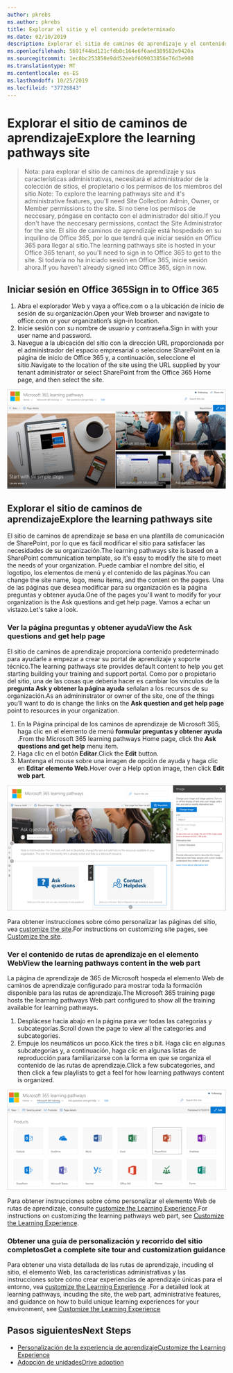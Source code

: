 ```yaml
---
author: pkrebs
ms.author: pkrebs
title: Explorar el sitio y el contenido predeterminado
ms.date: 02/10/2019
description: Explorar el sitio de caminos de aprendizaje y el contenido predeterminado
ms.openlocfilehash: 5691f44bd121cfdb0c164e6f6aed389582e9420a
ms.sourcegitcommit: 1ec8bc253850e9dd52eebf609033856e76d3e908
ms.translationtype: MT
ms.contentlocale: es-ES
ms.lasthandoff: 10/25/2019
ms.locfileid: "37726843"
---
```

# <a name="explore-the-learning-pathways-site"></a><span data-ttu-id="ddac2-103">Explorar el sitio de caminos de aprendizaje</span><span class="sxs-lookup"><span data-stu-id="ddac2-103">Explore the learning pathways site</span></span>

> <span data-ttu-id="ddac2-104">Nota: para explorar el sitio de caminos de aprendizaje y sus características administrativas, necesitará el administrador de la colección de sitios, el propietario o los permisos de los miembros del sitio.</span><span class="sxs-lookup"><span data-stu-id="ddac2-104">Note: To explore the learning pathways site and it's administrative features, you'll need Site Collection Admin, Owner, or Member permissions to the site.</span></span> <span data-ttu-id="ddac2-105">Si no tiene los permisos de neccesary, póngase en contacto con el administrador del sitio.</span><span class="sxs-lookup"><span data-stu-id="ddac2-105">If you don't have the neccesary permissions, contact the Site Administrator for the site.</span></span> <span data-ttu-id="ddac2-106">El sitio de caminos de aprendizaje está hospedado en su inquilino de Office 365, por lo que tendrá que iniciar sesión en Office 365 para llegar al sitio.</span><span class="sxs-lookup"><span data-stu-id="ddac2-106">The learning pathways site is hosted in your Office 365 tenant, so you'll need to sign in to Office 365 to get to the site.</span></span> <span data-ttu-id="ddac2-107">Si todavía no ha iniciado sesión en Office 365, inicie sesión ahora.</span><span class="sxs-lookup"><span data-stu-id="ddac2-107">If you haven’t already signed into Office 365, sign in now.</span></span> 

## <a name="sign-in-to-office-365"></a><span data-ttu-id="ddac2-108">Iniciar sesión en Office 365</span><span class="sxs-lookup"><span data-stu-id="ddac2-108">Sign in to Office 365</span></span> 

1.  <span data-ttu-id="ddac2-109">Abra el explorador Web y vaya a office.com o a la ubicación de inicio de sesión de su organización.</span><span class="sxs-lookup"><span data-stu-id="ddac2-109">Open your Web browser and navigate to office.com or your organization’s sign-in location.</span></span> 
2.  <span data-ttu-id="ddac2-110">Inicie sesión con su nombre de usuario y contraseña.</span><span class="sxs-lookup"><span data-stu-id="ddac2-110">Sign in with your user name and password.</span></span>
3.  <span data-ttu-id="ddac2-111">Navegue a la ubicación del sitio con la dirección URL proporcionada por el administrador del espacio empresarial o seleccione SharePoint en la página de inicio de Office 365 y, a continuación, seleccione el sitio.</span><span class="sxs-lookup"><span data-stu-id="ddac2-111">Navigate to the location of the site using the URL supplied by your tenant administrator or select SharePoint from the Office 365 Home page, and then select the site.</span></span> 

![CG-Introducing. png](media/cg-introducing.png)

## <a name="explore-the-learning-pathways-site"></a><span data-ttu-id="ddac2-113">Explorar el sitio de caminos de aprendizaje</span><span class="sxs-lookup"><span data-stu-id="ddac2-113">Explore the learning pathways site</span></span>

<span data-ttu-id="ddac2-114">El sitio de caminos de aprendizaje se basa en una plantilla de comunicación de SharePoint, por lo que es fácil modificar el sitio para satisfacer las necesidades de su organización.</span><span class="sxs-lookup"><span data-stu-id="ddac2-114">The learning pathways site is based on a SharePoint communication template, so it's easy to modify the site to meet the needs of your organization.</span></span> <span data-ttu-id="ddac2-115">Puede cambiar el nombre del sitio, el logotipo, los elementos de menú y el contenido de las páginas.</span><span class="sxs-lookup"><span data-stu-id="ddac2-115">You can change the site name, logo, menu items, and the content on the pages.</span></span> <span data-ttu-id="ddac2-116">Una de las páginas que desea modificar para su organización es la página preguntas y obtener ayuda.</span><span class="sxs-lookup"><span data-stu-id="ddac2-116">One of the pages you'll want to modify for your organization is the Ask questions and get help page.</span></span> <span data-ttu-id="ddac2-117">Vamos a echar un vistazo.</span><span class="sxs-lookup"><span data-stu-id="ddac2-117">Let's take a look.</span></span>

### <a name="view-the-ask-questions-and-get-help-page"></a><span data-ttu-id="ddac2-118">Ver la página preguntas y obtener ayuda</span><span class="sxs-lookup"><span data-stu-id="ddac2-118">View the Ask questions and get help page</span></span>

<span data-ttu-id="ddac2-119">El sitio de caminos de aprendizaje proporciona contenido predeterminado para ayudarle a empezar a crear su portal de aprendizaje y soporte técnico.</span><span class="sxs-lookup"><span data-stu-id="ddac2-119">The learning pathways site provides default content to help you get starting building your training and support portal.</span></span> <span data-ttu-id="ddac2-120">Como por o propietario del sitio, una de las cosas que debería hacer es cambiar los vínculos de la **pregunta Ask y obtener la página ayuda** señalan a los recursos de su organización.</span><span class="sxs-lookup"><span data-stu-id="ddac2-120">As an admininstrator or owner of the site, one of the things you’ll want to do is change the links on the **Ask question and get help page** point to resources in your organization.</span></span> 

1.  <span data-ttu-id="ddac2-121">En la Página principal de los caminos de aprendizaje de Microsoft 365, haga clic en el elemento de menú **formular preguntas y obtener ayuda** .</span><span class="sxs-lookup"><span data-stu-id="ddac2-121">From the Microsoft 365 learning pathways Home page, click the **Ask questions and get help** menu item.</span></span>
2.  <span data-ttu-id="ddac2-122">Haga clic en el botón **Editar**.</span><span class="sxs-lookup"><span data-stu-id="ddac2-122">Click the **Edit** button.</span></span>
3.  <span data-ttu-id="ddac2-123">Mantenga el mouse sobre una imagen de opción de ayuda y haga clic en **Editar elemento Web**.</span><span class="sxs-lookup"><span data-stu-id="ddac2-123">Hover over a Help option image, then click **Edit web part**.</span></span>

![CG-Edithelp. png](media/cg-edithelp.png)

<span data-ttu-id="ddac2-125">Para obtener instrucciones sobre cómo personalizar las páginas del sitio, vea [customize the site](custom_edithelp.md).</span><span class="sxs-lookup"><span data-stu-id="ddac2-125">For instructions on customizing site pages, see [Customize the site](custom_edithelp.md).</span></span>

### <a name="view-the-learning-pathways-content-in-the-web-part"></a><span data-ttu-id="ddac2-126">Ver el contenido de rutas de aprendizaje en el elemento Web</span><span class="sxs-lookup"><span data-stu-id="ddac2-126">View the learning pathways content in the web part</span></span>
<span data-ttu-id="ddac2-127">La página de aprendizaje de 365 de Microsoft hospeda el elemento Web de caminos de aprendizaje configurado para mostrar toda la formación disponible para las rutas de aprendizaje.</span><span class="sxs-lookup"><span data-stu-id="ddac2-127">The Microsoft 365 training page hosts the learning pathways Web part configured to show all the training available for learning pathways.</span></span> 

1. <span data-ttu-id="ddac2-128">Desplácese hacia abajo en la página para ver todas las categorías y subcategorías.</span><span class="sxs-lookup"><span data-stu-id="ddac2-128">Scroll down the page to view all the categories and subcategories.</span></span>
2. <span data-ttu-id="ddac2-129">Empuje los neumáticos un poco.</span><span class="sxs-lookup"><span data-stu-id="ddac2-129">Kick the tires a bit.</span></span> <span data-ttu-id="ddac2-130">Haga clic en algunas subcategorías y, a continuación, haga clic en algunas listas de reproducción para familiarizarse con la forma en que se organiza el contenido de las rutas de aprendizaje.</span><span class="sxs-lookup"><span data-stu-id="ddac2-130">Click a few subcategories, and then click a few playlists to get a feel for how learning pathways content is organized.</span></span> 

![CG-gotoall. png](media/cg-gotoall.png)

<span data-ttu-id="ddac2-132">Para obtener instrucciones sobre cómo personalizar el elemento Web de rutas de aprendizaje, consulte [customize the Learning Experience](custom_overview.md).</span><span class="sxs-lookup"><span data-stu-id="ddac2-132">For instructions on customizing the learning pathways web part, see [Customize the Learning Experience](custom_overview.md).</span></span>

### <a name="get-a-complete-site-tour-and-customization-guidance"></a><span data-ttu-id="ddac2-133">Obtener una guía de personalización y recorrido del sitio completos</span><span class="sxs-lookup"><span data-stu-id="ddac2-133">Get a complete site tour and customization guidance</span></span>
<span data-ttu-id="ddac2-134">Para obtener una vista detallada de las rutas de aprendizaje, incuding el sitio, el elemento Web, las características administrativas y las instrucciones sobre cómo crear experiencias de aprendizaje únicas para el entorno, vea [customize the Learning Experience](custom_overview.md) .</span><span class="sxs-lookup"><span data-stu-id="ddac2-134">For a detailed look at learning pathways, incuding the site, the web part, administrative features, and guidance on how to build unique learning experiences for your environment, see [Customize the Learning Experience](custom_overview.md)</span></span>

## <a name="next-steps"></a><span data-ttu-id="ddac2-135">Pasos siguientes</span><span class="sxs-lookup"><span data-stu-id="ddac2-135">Next Steps</span></span>
- [<span data-ttu-id="ddac2-136">Personalización de la experiencia de aprendizaje</span><span class="sxs-lookup"><span data-stu-id="ddac2-136">Customize the Learning Experience</span></span>](custom_overview.md)
- [<span data-ttu-id="ddac2-137">Adopción de unidades</span><span class="sxs-lookup"><span data-stu-id="ddac2-137">Drive adoption</span></span>](driveadoption.md) 
